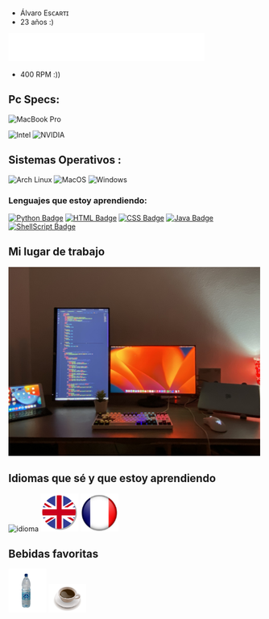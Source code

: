 

- Álvaro Esᴄᴀʀᴛɪ 
- 23 años :)

<img src="result.gif">

- 400 RPM :))


## Pc Specs:

![MacBook Pro](https://img.shields.io/badge/Apple-MacBook_Pro_2020-999999?style=for-the-badge&logo=apple&logoColor=white)

![Intel](https://img.shields.io/badge/Intel-Core_i7_12th-12700KC5?style=for-the-badge&logo=intel&logoColor=white)
![NVIDIA](https://img.shields.io/badge/NVIDIA-RTX4070-76B900?style=for-the-badge&logo=nvidia&logoColor=white)

## Sistemas Operativos :
![Arch Linux](https://img.shields.io/badge/Arch_Linux-1793D1?style=for-the-badge&logo=arch-linux&logoColor=white)
![MacOS](https://img.shields.io/badge/mac%20os-000000?style=for-the-badge&logo=apple&logoColor=white)
![Windows](https://img.shields.io/badge/Windows-0078D6?style=for-the-badge&logo=windows&logoColor=white)

### Lenguajes que estoy aprendiendo: 


[![Python Badge](https://img.shields.io/badge/python-3670A0?style=for-the-badge&logo=python&logoColor=ffdd54)](https://www.w3schools.com/python)
[![HTML Badge](https://img.shields.io/badge/html5-%23E34F26.svg?style=for-the-badge&logo=html5&logoColor=white)](https://www.w3schools.com/html/)
[![CSS Badge](https://img.shields.io/badge/CSS-239120?&style=for-the-badge&logo=css3&logoColor=whit)](https://www.w3schools.com/css)
[![Java Badge](https://img.shields.io/badge/Java-ED8B00?style=for-the-badge&logo=openjdk&logoColor=white)](https://docs.microsoft.com/es-es/powershell/)
[![ShellScript Badge](https://img.shields.io/badge/Shell_Script-121011?style=for-the-badge&logo=gnu-bash&logoColor=white)](https://www.shellscript.sh)

## Mi lugar de trabajo 
<img src="./img-readme/IMG_9945.jpg" alt="imagen-escritorio" width="500"/>

## Idiomas que sé y que estoy aprendiendo

<img src="./img-readme/español.png" alt="idioma" width="75"/> <img src="./img-readme/ingles.png" alt="idioma" width="75"/> <img src="./img-readme/fra.png" alt="idioma" width="75"/>

## Bebidas favoritas

<img src="./img-readme/agua.jpg" alt="imagen-escritorio" width="75"/> <img src="./img-readme/cafe.png" alt="imagen-escritorio" width="75"/>

<!--
**escartii/escartii** is a ✨ _special_ ✨ repository because its `README.md` (this file) appears on your GitHub profile.

Here are some ideas to get you started:

- 🔭 I’m currently working on ...
- 🌱 I’m currently learning ...
- 👯 I’m looking to collaborate on ...
- 🤔 I’m looking for help with ...
- 💬 Ask me about ...
- 📫 How to reach me: ...
- 😄 Pronouns: ...
- ⚡ Fun fact: ...
-->
